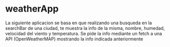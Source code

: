 # weatherApp

La siguiente aplicacion se basa en que realizando una busqueda en la searchBar de una ciudad, te muestra la info de la misma, nombre, humedad, velocidad del viento y temperatura.
Se pide la info mediante un fetch a una API (OpenWeatherMAP) mostrando la info indicada anteriormente
